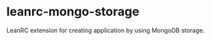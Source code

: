 leanrc-mongo-storage
================================

LeanRC extension for creating application by using MongoDB storage.
